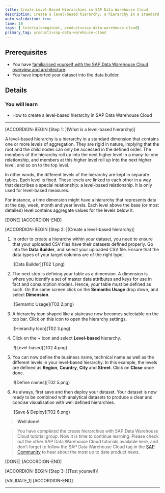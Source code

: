 ```yaml
---
title: Create Level-Based Hierarchies in SAP Data Warehouse Cloud
description: Create a level-based hierarchy, a hierarchy in a standard dimension that contains one or more levels of aggregation.
auto_validation: true
time: 10
tags: [ tutorial>beginner, products>sap-data-warehouse-cloud]
primary_tag: products>sap-data-warehouse-cloud
---
```


## Prerequisites
 - You have [familiarised yourself with the SAP Data Warehouse Cloud overview and architecture](data-warehouse-cloud-2-interface).
 - You have imported your dataset into the data builder.


## Details
### You will learn
  - How to create a level-based hierarchy in SAP Data Warehouse Cloud

---

[ACCORDION-BEGIN [Step 1: ](What is a level-based hierarchy)]

A level-based hierarchy is a hierarchy in a standard dimension that contains one or more levels of aggregation. They are rigid in nature, implying that the root and the child nodes can only be accessed in the defined order. The members of the hierarchy roll up into the next higher level in a many-to-one relationship, and members at this higher level roll up into the next higher level, and so on to the top level.

In other words, the different levels of the hierarchy are kept in separate tables. Each level is fixed. These levels are linked to each other in a way that describes a special relationship: a level-based relationship. It is only used for level-based measures.

For instance, a time dimension might have a hierarchy that represents data at the day, week, month and year levels. Each level above the base (or most detailed) level contains aggregate values for the levels below it.


[DONE]
[ACCORDION-END]

[ACCORDION-BEGIN [Step 2: ](Create a level-based hierarchy)]

1. In order to create a hierarchy within your dataset, you need to ensure that your uploaded CSV files have their datasets defined properly. Go into the **Data Builder**, and select your uploaded CSV file. Ensure that the data types of your target columns are of the right type.

    ![Data Builder](T02 1.png)

2. The next step is defining your table as a dimension. A dimension is where you identify a set of master data attributes and keys for use in fact and consumption models. Hence, your table must be defined as such. On the same screen click on the **Semantic Usage** drop down, and select **Dimension**.

    ![Semantic Usage](T02 2.png)

3. A hierarchy icon shaped like a staircase now becomes selectable on the top bar. Click on this icon to open the hierarchy settings.

    ![Hierarchy Icon](T02 3.png)

4. Click on the + icon and select **Level-based** hierarchy.

    !![Level-based](T02 4.png)

5. You can now define the business name, technical name as well as the different levels in your level-based hierarchy. In this example, the levels are defined as **Region**, **Country**, **City** and **Street**. Click on **Close** once done.

    !![Define names](T02 5.png)

6. As always, first save and then deploy your dataset. Your dataset is now ready to be combined with analytical datasets to produce a clear and concise visualisation with well defined hierarchies.

    ![Save & Deploy](T02 6.png)

>**Well done!**

> You have completed the create hierarchies with SAP Data Warehouse Cloud tutorial group. Now it is time to continue learning. Please check out the other SAP Data Warehouse Cloud tutorials available here, and don't forget to follow the SAP Data Warehouse Cloud tag in the [SAP Community](http://community.sap.com) to hear about the most up to date product news.


[DONE]
[ACCORDION-END]


[ACCORDION-BEGIN [Step 3: ](Test yourself)]

[VALIDATE_1]
[ACCORDION-END]

---
